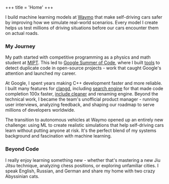 +++
title = 'Home'
+++

I build machine learning models at [Waymo](https://waymo.com/) that make
self-driving cars safer by improving how we simulate real-world scenarios.
Every model I create helps us test millions of driving situations before our
cars encounter them on actual roads.

### My Journey

My path started with competitive programming as a physics and math student at
[MIPT](https://en.wikipedia.org/wiki/Moscow_Institute_of_Physics_and_Technology).
This led to [Google Summer of Code](https://summerofcode.withgoogle.com/), where
I built
[tools](https://github.com/kirillbobyrev/code-clone-detection-llvm-devmtg15-poster)
to detect duplicate code in open-source projects - work that caught Google's
attention and launched my career.

At Google, I spent years making C++ development faster and more reliable. I
built many features for [clangd](https://clangd.llvm.org/), including [search
engine](https://youtu.be/VhxrFor3VyQ) for that made code completion 100x faster,
[include cleaner](https://clangd.llvm.org/guides/include-cleaner) and renaming
engine. Beyond the technical work, I became the team's unofficial product
manager - running user interviews, analyzing feedback, and shaping our roadmap
to serve millions of developers worldwide.

The transition to autonomous vehicles at Waymo opened up an entirely new
challenge: using ML to create realistic simulations that help self-driving cars
learn without putting anyone at risk. It's the perfect blend of my systems
background and fascination with machine learning.

### Beyond Code

I really enjoy learning something new - whether that's mastering a new Jiu
Jitsu technique, analyzing chess positions, or exploring unfamiliar cities. I
speak English, Russian, and German and share my home with two crazy Abyssinian
cats.
